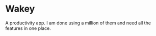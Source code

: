# Wakey
A productivity app. I am done using a million of them and need all the features in one place.
